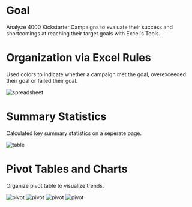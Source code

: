 # Goal 
Analyze 4000 Kickstarter Campaigns to evaluate their success and shortcomings at reaching their target goals with Excel's Tools.

# Organization via Excel Rules

Used colors to indicate whether a campaign met the goal, overexceeded their goal or failed their goal. 

![spreadsheet](https://github.com/stephbanh/excel-kickstarter/blob/main/Images/spreadsheetorganizer.jpg)

# Summary Statistics

Calculated key summary statistics on a seperate page. 

![table](https://github.com/stephbanh/excel-kickstarter/blob/main/Images/summarystatisticstable.jpg)

# Pivot Tables and Charts 

Organize pivot table to visualize trends. 

![pivot](https://github.com/stephbanh/excel-kickstarter/blob/main/Images/goalsuccessrate.jpg)
![pivot](https://github.com/stephbanh/excel-kickstarter/blob/main/Images/launchdate.jpg)
![pivot](https://github.com/stephbanh/excel-kickstarter/blob/main/Images/successbycategory.jpg)
![pivot](https://github.com/stephbanh/excel-kickstarter/blob/main/Images/successbysubcategory.jpg)



